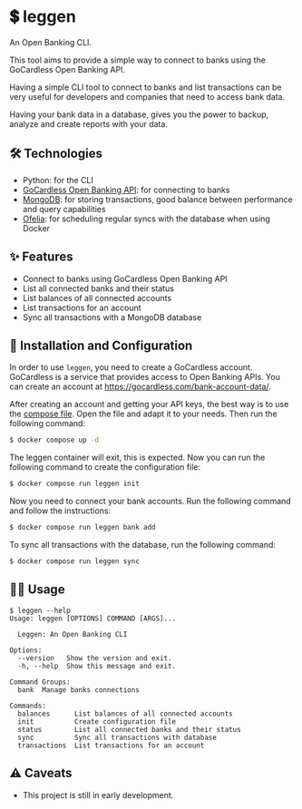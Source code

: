 # 💲 leggen

An Open Banking CLI.

This tool aims to provide a simple way to connect to banks using the GoCardless Open Banking API.

Having a simple CLI tool to connect to banks and list transactions can be very useful for developers and companies that need to access bank data.

Having your bank data in a database, gives you the power to backup, analyze and create reports with your data.

## 🛠️ Technologies
  - Python: for the CLI
  - [GoCardless Open Banking API](https://developer.gocardless.com/bank-account-data/overview): for connecting to banks
  - [MongoDB](https://www.mongodb.com/docs/): for storing transactions, good balance between performance and query capabilities
  - [Ofelia](https://github.com/mcuadros/ofelia): for scheduling regular syncs with the database when using Docker

## ✨ Features
  - Connect to banks using GoCardless Open Banking API
  - List all connected banks and their status
  - List balances of all connected accounts
  - List transactions for an account
  - Sync all transactions with a MongoDB database

## 🚀 Installation and Configuration

In order to use `leggen`, you need to create a GoCardless account. GoCardless is a service that provides access to Open Banking APIs. You can create an account at https://gocardless.com/bank-account-data/.

After creating an account and getting your API keys, the best way is to use the [compose file](docker-compose.yml). Open the file and adapt it to your needs. Then run the following command:

```bash
$ docker compose up -d
```

The leggen container will exit, this is expected. Now you can run the following command to create the configuration file:

```bash
$ docker compose run leggen init
```

Now you need to connect your bank accounts. Run the following command and follow the instructions:

```bash
$ docker compose run leggen bank add
```

To sync all transactions with the database, run the following command:

```bash
$ docker compose run leggen sync
```

## 👩‍🏫 Usage

```
$ leggen --help
Usage: leggen [OPTIONS] COMMAND [ARGS]...

  Leggen: An Open Banking CLI

Options:
  --version   Show the version and exit.
  -h, --help  Show this message and exit.

Command Groups:
  bank  Manage banks connections

Commands:
  balances      List balances of all connected accounts
  init          Create configuration file
  status        List all connected banks and their status
  sync          Sync all transactions with database
  transactions  List transactions for an account
```

## ⚠️ Caveats
  - This project is still in early development.
